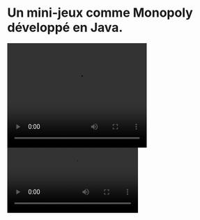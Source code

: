 # Un mini-jeux comme Monopoly développé en Java.

<video src="presentation.mp4" width="320" height="240"></video>
<video src="https://github.com/Bugorf/TimePoly_Java_Application/blob/master/presentation.mp4)https://github.com/Bugorf/TimePoly_Java_Application/blob/master/presentation.mp4"></video>

